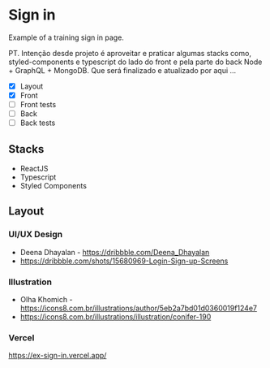 # Sign in

Example of a training sign in page. 

PT. Intenção desde projeto é aproveitar e praticar algumas stacks como, styled-components e typescript do lado do front e pela parte do back Node + GraphQL + MongoDB. Que será finalizado e atualizado por aqui ...

- [x] Layout
- [x] Front
- [ ] Front tests
- [ ] Back
- [ ] Back tests

## Stacks
* ReactJS
* Typescript
* Styled Components


## Layout
### UI/UX Design

* Deena Dhayalan - https://dribbble.com/Deena_Dhayalan
* https://dribbble.com/shots/15680969-Login-Sign-up-Screens

### Illustration

* Olha Khomich - https://icons8.com.br/illustrations/author/5eb2a7bd01d0360019f124e7
* https://icons8.com.br/illustrations/illustration/conifer-190

### Vercel
https://ex-sign-in.vercel.app/
